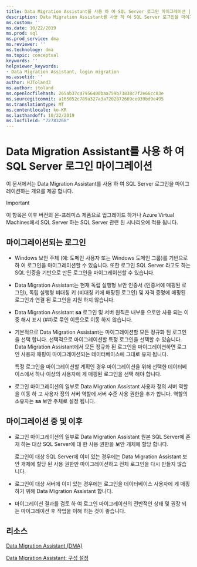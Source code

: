 ```yaml
---
title: Data Migration Assistant를 사용 하 여 SQL Server 로그인 마이그레이션 | Microsoft Docs
description: Data Migration Assistant를 사용 하 여 SQL Server 로그인을 마이그레이션하는 방법을 알아봅니다.
ms.custom: ''
ms.date: 10/22/2019
ms.prod: sql
ms.prod_service: dma
ms.reviewer: ''
ms.technology: dma
ms.topic: conceptual
keywords: ''
helpviewer_keywords:
- Data Migration Assistant, login migration
ms.assetid: ''
author: HJToland3
ms.author: jtoland
ms.openlocfilehash: 265ab37c47956400baa759b73838c7f2e66cc83e
ms.sourcegitcommit: a165052c789a327a3a7202872669ce039bd9e495
ms.translationtype: MT
ms.contentlocale: ko-KR
ms.lasthandoff: 10/22/2019
ms.locfileid: "72783268"
---
```

# <a name="migrate-sql-server-logins-with-data-migration-assistant"></a>Data Migration Assistant를 사용 하 여 SQL Server 로그인 마이그레이션

이 문서에서는 Data Migration Assistant를 사용 하 여 SQL Server 로그인을 마이그레이션하는 개요를 제공 합니다.

> [!IMPORTANT]
> 이 항목은 이후 버전의 온-프레미스 제품으로 업그레이드 하거나 Azure Virtual Machines에서 SQL Server 하는 SQL Server 관련 된 시나리오에 적용 됩니다.

## <a name="which-logins-are-migrated"></a>마이그레이션되는 로그인

- Windows 보안 주체 (예: 도메인 사용자 또는 Windows 도메인 그룹)를 기반으로 하 여 로그인을 마이그레이션할 수 있습니다. 또한 로그인 SQL Server 라고도 하는 SQL 인증을 기반으로 만든 로그인을 마이그레이션할 수 있습니다.

- Data Migration Assistant는 현재 독립 실행형 보안 인증서 (인증서에 매핑된 로그인), 독립 실행형 비대칭 키 (비대칭 키에 매핑된 로그인) 및 자격 증명에 매핑된 로그인과 연결 된 로그인을 지원 하지 않습니다.

- Data Migration Assistant **sa** 로그인 및 서버 원칙은 내부용 으로만 사용 되는 이중 해시 표시 (\#\#)로 묶인 이름으로 이동 하지 않습니다.

- 기본적으로 Data Migration Assistant는 마이그레이션할 모든 정규화 된 로그인을 선택 합니다. 선택적으로 마이그레이션할 특정 로그인을 선택할 수 있습니다. Data Migration Assistant에서 모든 정규화 된 로그인을 마이그레이션하면 로그인 사용자 매핑이 마이그레이션되는 데이터베이스에 그대로 유지 됩니다.

  특정 로그인을 마이그레이션할 계획인 경우 마이그레이션을 위해 선택한 데이터베이스에서 하나 이상의 사용자에 게 매핑된 로그인을 선택 해야 합니다.

- 로그인 마이그레이션의 일부로 Data Migration Assistant 사용자 정의 서버 역할을 이동 하 고 사용자 정의 서버 역할에 서버 수준 사용 권한을 추가 합니다. 역할의 소유자는 **sa** 보안 주체로 설정 됩니다.

## <a name="during-and-after-migration"></a>마이그레이션 중 및 이후

- 로그인 마이그레이션의 일부로 Data Migration Assistant 원본 SQL Server에 존재 하는 대상 SQL Server에 대 한 사용 권한을 보안 개체에 할당 합니다.

  로그인이 대상 SQL Server에 이미 있는 경우에는 Data Migration Assistant 보안 개체에 할당 된 사용 권한만 마이그레이션하고 전체 로그인을 다시 만들지 않습니다.

- 로그인이 대상 서버에 이미 있는 경우에는 로그인을 데이터베이스 사용자에 게 매핑하기 위해 Data Migration Assistant 합니다.

- 마이그레이션 결과를 검토 하 여 로그인 마이그레이션의 전반적인 상태 및 권장 되는 마이그레이션 후 작업을 이해 하는 것이 좋습니다.

## <a name="resources"></a>리소스

[Data Migration Assistant (DMA)](../dma/dma-overview.md)

[Data Migration Assistant: 구성 설정](../dma/dma-configurationsettings.md)
